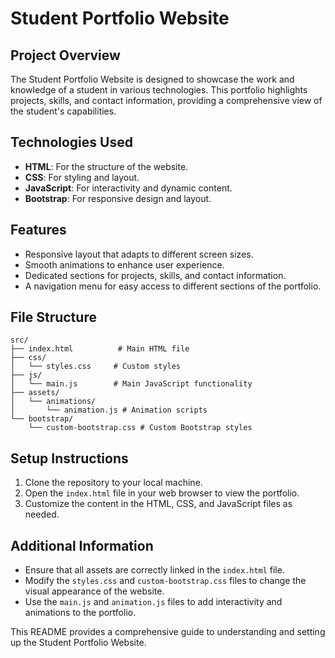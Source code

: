 # Student Portfolio Website

## Project Overview
The Student Portfolio Website is designed to showcase the work and knowledge of a student in various technologies. This portfolio highlights projects, skills, and contact information, providing a comprehensive view of the student's capabilities.

## Technologies Used
- **HTML**: For the structure of the website.
- **CSS**: For styling and layout.
- **JavaScript**: For interactivity and dynamic content.
- **Bootstrap**: For responsive design and layout.

## Features
- Responsive layout that adapts to different screen sizes.
- Smooth animations to enhance user experience.
- Dedicated sections for projects, skills, and contact information.
- A navigation menu for easy access to different sections of the portfolio.

## File Structure
```
src/
├── index.html          # Main HTML file
├── css/
│   └── styles.css     # Custom styles
├── js/
│   └── main.js        # Main JavaScript functionality
├── assets/
│   └── animations/
│       └── animation.js # Animation scripts
└── bootstrap/
    └── custom-bootstrap.css # Custom Bootstrap styles
```

## Setup Instructions
1. Clone the repository to your local machine.
2. Open the `index.html` file in your web browser to view the portfolio.
3. Customize the content in the HTML, CSS, and JavaScript files as needed.

## Additional Information
- Ensure that all assets are correctly linked in the `index.html` file.
- Modify the `styles.css` and `custom-bootstrap.css` files to change the visual appearance of the website.
- Use the `main.js` and `animation.js` files to add interactivity and animations to the portfolio.

This README provides a comprehensive guide to understanding and setting up the Student Portfolio Website.